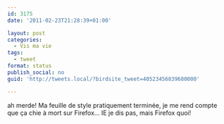 ```yaml
---
id: 3175
date: '2011-02-23T21:28:39+01:00'

layout: post
categories:
  - Vis ma vie
tags:
  - tweet
format: status
publish_social: no
guid: 'http://tweets.local/?birdsite_tweet=40523456839680000'

---
```


ah merde! Ma feuille de style pratiquement terminée, je me rend compte que ça chie à mort sur Firefox… IE je dis pas, mais Firefox quoi!